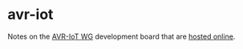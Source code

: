 avr-iot
=======

Notes on the [AVR-IoT WG][microchip] development board that are
[hosted online][docs].


[docs]: https://bitmandu.com/avr-iot/latest/index.html
[microchip]: https://www.microchip.com/developmenttools/ProductDetails/AC164160
